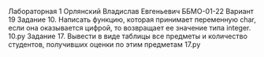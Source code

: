 Лабораторная 1
Орлянский Владислав Евгеньевич 
ББМО-01-22 Вариант 19 
Задание 10. Написать функцию, которая принимает переменную char, если она оказывается цифрой, то возвращает ее значение типа integer. 10.py Задание 
17. Вывести в виде таблицы все предметы и количество студентов, получивших оценки по этим предметам 17.py
